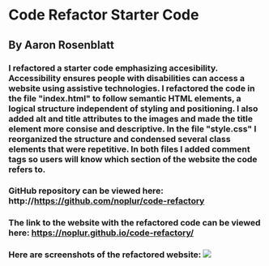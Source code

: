 # Code Refactor Starter Code
## By Aaron Rosenblatt
### I refactored a starter code emphasizing accesibility. Accessibility ensures people with disabilities can access a website using assistive technologies. I refactored the code in the file "index.html" to follow semantic HTML elements, a logical structure independent of styling and positioning. I also added alt and title attributes to the images and made the title element more consise and descriptive. In the file "style.css" I reorganized the structure and condensed several class elements that were repetitive. In both files I added comment tags so users will know which section of the website the code refers to. 

### GitHub repository can be viewed here: http://https://github.com/noplur/code-refactory
### The link to the website with the refactored code can be viewed here: https://noplur.github.io/code-refactory/

### Here are screenshots of the refactored website: ![](./assets/images/screenshot_1.png)
